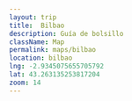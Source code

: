 ```yaml
---
layout: trip
title:  Bilbao
description: Guía de bolsillo
className: Map
permalink: maps/bilbao
location: bilbao
lng: -2.9345075655705792
lat: 43.263135253817204
zoom: 14
---
```

